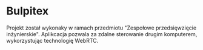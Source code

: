 # Bulpitex

Projekt został wykonaky w ramach przedmiotu "Zespołowe przedsięwzięcie inżynierskie".
Aplikcacja pozwala za zdalne sterowanie drugim komputerem, wykorzystując technologię WebRTC.
